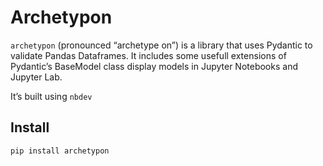 Archetypon
================

<!-- WARNING: THIS FILE WAS AUTOGENERATED! DO NOT EDIT! -->

`archetypon` (pronounced “archetype on”) is a library that uses Pydantic
to validate Pandas Dataframes. It includes some usefull extensions of
Pydantic’s BaseModel class display models in Jupyter Notebooks and
Jupyter Lab.

It’s built using `nbdev`

## Install

``` sh
pip install archetypon
```
